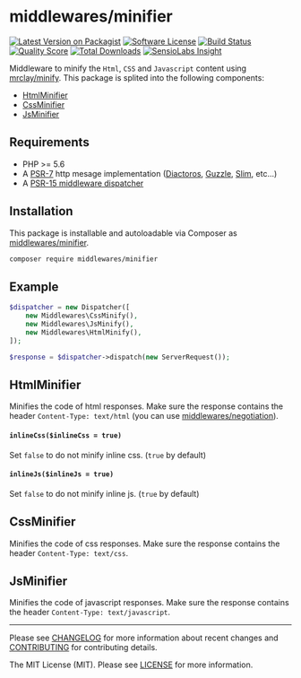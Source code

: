 # middlewares/minifier

[![Latest Version on Packagist][ico-version]][link-packagist]
[![Software License][ico-license]](LICENSE)
[![Build Status][ico-travis]][link-travis]
[![Quality Score][ico-scrutinizer]][link-scrutinizer]
[![Total Downloads][ico-downloads]][link-downloads]
[![SensioLabs Insight][ico-sensiolabs]][link-sensiolabs]

Middleware to minify the `Html`, `CSS` and `Javascript` content using [mrclay/minify](https://github.com/mrclay/minify). This package is splited into the following components:

* [HtmlMinifier](#htmlminifier)
* [CssMinifier](#cssminifier)
* [JsMinifier](#jsminifier)

## Requirements

* PHP >= 5.6
* A [PSR-7](https://packagist.org/providers/psr/http-message-implementation) http mesage implementation ([Diactoros](https://github.com/zendframework/zend-diactoros), [Guzzle](https://github.com/guzzle/psr7), [Slim](https://github.com/slimphp/Slim), etc...)
* A [PSR-15 middleware dispatcher](https://github.com/middlewares/awesome-psr15-middlewares#dispatcher)

## Installation

This package is installable and autoloadable via Composer as [middlewares/minifier](https://packagist.org/packages/middlewares/minifier).

```sh
composer require middlewares/minifier
```

## Example

```php
$dispatcher = new Dispatcher([
    new Middlewares\CssMinify(),
    new Middlewares\JsMinify(),
    new Middlewares\HtmlMinify(),
]);

$response = $dispatcher->dispatch(new ServerRequest());
```

## HtmlMinifier

Minifies the code of html responses. Make sure the response contains the header `Content-Type: text/html` (you can use [middlewares/negotiation](https://github.com/middlewares/negotiation)).

#### `inlineCss($inlineCss = true)`

Set `false` to do not minify inline css. (`true` by default)

#### `inlineJs($inlineJs = true)`

Set `false` to do not minify inline js. (`true` by default)

## CssMinifier

Minifies the code of css responses. Make sure the response contains the header `Content-Type: text/css`.

## JsMinifier

Minifies the code of javascript responses. Make sure the response contains the header `Content-Type: text/javascript`.


---

Please see [CHANGELOG](CHANGELOG.md) for more information about recent changes and [CONTRIBUTING](CONTRIBUTING.md) for contributing details.

The MIT License (MIT). Please see [LICENSE](LICENSE) for more information.

[ico-version]: https://img.shields.io/packagist/v/middlewares/minifier.svg?style=flat-square
[ico-license]: https://img.shields.io/badge/license-MIT-brightgreen.svg?style=flat-square
[ico-travis]: https://img.shields.io/travis/middlewares/minifier/master.svg?style=flat-square
[ico-scrutinizer]: https://img.shields.io/scrutinizer/g/middlewares/minifier.svg?style=flat-square
[ico-downloads]: https://img.shields.io/packagist/dt/middlewares/minifier.svg?style=flat-square
[ico-sensiolabs]: https://img.shields.io/sensiolabs/i/c7fc5c99-df24-488a-8142-ce1c9b631b97.svg?style=flat-square

[link-packagist]: https://packagist.org/packages/middlewares/minifier
[link-travis]: https://travis-ci.org/middlewares/minifier
[link-scrutinizer]: https://scrutinizer-ci.com/g/middlewares/minifier
[link-downloads]: https://packagist.org/packages/middlewares/minifier
[link-sensiolabs]: https://insight.sensiolabs.com/projects/c7fc5c99-df24-488a-8142-ce1c9b631b97
